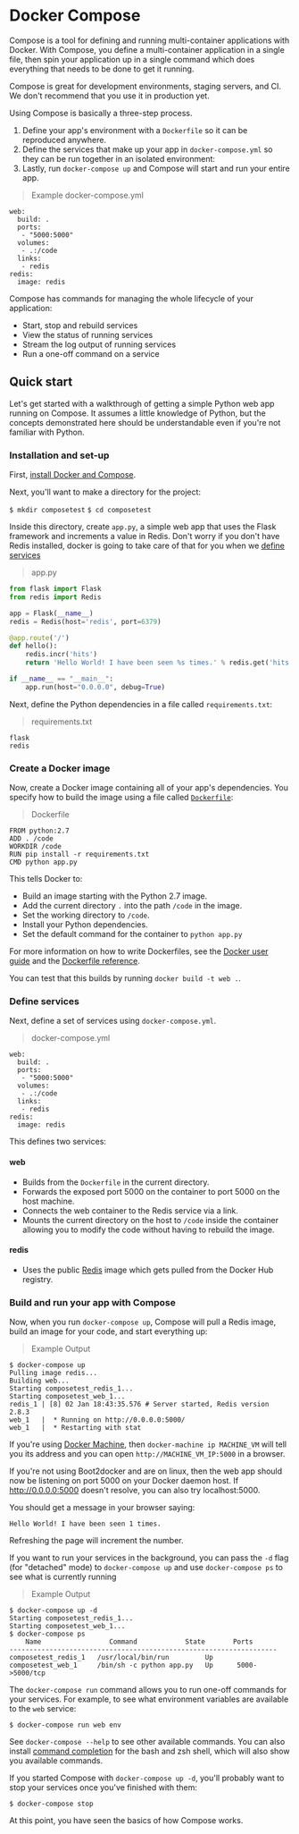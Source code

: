 # Docker Compose

Compose is a tool for defining and running multi-container applications with
Docker. With Compose, you define a multi-container application in a single
file, then spin your application up in a single command which does everything
that needs to be done to get it running.

Compose is great for development environments, staging servers, and CI. We don't
recommend that you use it in production yet.

Using Compose is basically a three-step process.

1. Define your app's environment with a `Dockerfile` so it can be
reproduced anywhere.
2. Define the services that make up your app in `docker-compose.yml` so
they can be run together in an isolated environment:
3. Lastly, run `docker-compose up` and Compose will start and run your entire app.

> Example docker-compose.yml

```
web:
  build: .
  ports:
   - "5000:5000"
  volumes:
   - .:/code
  links:
   - redis
redis:
  image: redis
```

Compose has commands for managing the whole lifecycle of your application:

 * Start, stop and rebuild services
 * View the status of running services
 * Stream the log output of running services
 * Run a one-off command on a service

## Quick start

Let's get started with a walkthrough of getting a simple Python web app running
on Compose. It assumes a little knowledge of Python, but the concepts
demonstrated here should be understandable even if you're not familiar with
Python.

### Installation and set-up

First, [install Docker and Compose](install.md).

Next, you'll want to make a directory for the project:

`$ mkdir composetest`
`$ cd composetest`

Inside this directory, create `app.py`, a simple web app that uses the Flask framework and increments a value in Redis. Don't worry if you don't have Redis installed, docker is going to take care of that for you when we [define services](#define-services)

> app.py

```Python
from flask import Flask
from redis import Redis

app = Flask(__name__)
redis = Redis(host='redis', port=6379)

@app.route('/')
def hello():
    redis.incr('hits')
    return 'Hello World! I have been seen %s times.' % redis.get('hits')

if __name__ == "__main__":
    app.run(host="0.0.0.0", debug=True)
```

Next, define the Python dependencies in a file called `requirements.txt`:

> requirements.txt

```
flask
redis
```

### Create a Docker image

Now, create a Docker image containing all of your app's dependencies. You
specify how to build the image using a file called
[`Dockerfile`](http://docs.docker.com/reference/builder/):

>Dockerfile

```
FROM python:2.7
ADD . /code
WORKDIR /code
RUN pip install -r requirements.txt
CMD python app.py
```

This tells Docker to:

* Build an image starting with the Python 2.7 image.
* Add the current directory `.` into the path `/code` in the image.
* Set the working directory to `/code`.
* Install your Python dependencies.
* Set the default command for the container to `python app.py`

For more information on how to write Dockerfiles, see the [Docker user guide](https://docs.docker.com/userguide/dockerimages/#building-an-image-from-a-dockerfile) and the [Dockerfile reference](http://docs.docker.com/reference/builder/).

You can test that this builds by running `docker build -t web .`.

### Define services

Next, define a set of services using `docker-compose.yml`.

> docker-compose.yml

```
web:
  build: .
  ports:
   - "5000:5000"
  volumes:
   - .:/code
  links:
   - redis
redis:
  image: redis
```

This defines two services:

#### web

* Builds from the `Dockerfile` in the current directory.
* Forwards the exposed port 5000 on the container to port 5000 on the host machine.
* Connects the web container to the Redis service via a link.
* Mounts the current directory on the host to `/code` inside the container allowing you to modify the code without having to rebuild the image.

#### redis

* Uses the public [Redis](https://registry.hub.docker.com/_/redis/) image which gets pulled from the Docker Hub registry.

### Build and run your app with Compose

Now, when you run `docker-compose up`, Compose will pull a Redis image, build an image for your code, and start everything up:

> Example Output

```
$ docker-compose up
Pulling image redis...
Building web...
Starting composetest_redis_1...
Starting composetest_web_1...
redis_1 | [8] 02 Jan 18:43:35.576 # Server started, Redis version 2.8.3
web_1   |  * Running on http://0.0.0.0:5000/
web_1   |  * Restarting with stat
```

If you're using [Docker Machine](https://docs.docker.com/machine), then `docker-machine ip MACHINE_VM` will tell you its address and you can open `http://MACHINE_VM_IP:5000` in a browser.

If you're not using Boot2docker and are on linux, then the web app should now be listening on port 5000 on your Docker daemon host. If http://0.0.0.0:5000 doesn't resolve, you can also try localhost:5000.

You should get a message in your browser saying:

`Hello World! I have been seen 1 times.`

Refreshing the page will increment the number.

If you want to run your services in the background, you can pass the `-d` flag
(for "detached" mode) to `docker-compose up` and use `docker-compose ps` to
see what is currently running

> Example Output

```
$ docker-compose up -d
Starting composetest_redis_1...
Starting composetest_web_1...
$ docker-compose ps
    Name                 Command            State       Ports
-------------------------------------------------------------------
composetest_redis_1   /usr/local/bin/run         Up
composetest_web_1     /bin/sh -c python app.py   Up      5000->5000/tcp
```

The `docker-compose run` command allows you to run one-off commands for your
services. For example, to see what environment variables are available to the
`web` service:

`$ docker-compose run web env`

See `docker-compose --help` to see other available commands. You can also install [command completion](completion.md) for the bash and zsh shell, which will also show you available commands.

If you started Compose with `docker-compose up -d`, you'll probably want to stop
your services once you've finished with them:

`$ docker-compose stop`

At this point, you have seen the basics of how Compose works.

